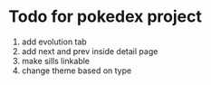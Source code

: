 # Todo for pokedex project

1. add evolution tab
1. add next and prev inside detail page
1. make sills linkable
1. change theme based on type